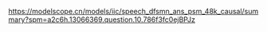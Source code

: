 https://modelscope.cn/models/iic/speech_dfsmn_ans_psm_48k_causal/summary?spm=a2c6h.13066369.question.10.786f3fc0ejBPJz
